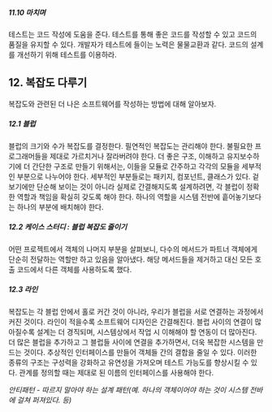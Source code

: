 ##### 11.10 마치며

테스트는 코드 작성에 도움을 준다. 테스트를 통해 좋은 코드를 작성할 수 있고 코드의 품질을 유지할 수 있다.
개발자가 테스트에 들이는 노력은 물물교환과 같다. 코드의 설계를 개선하기 위해 테스트를 이용하라.

## 12. 복잡도 다루기

복잡도와 관련된 더 나은 소프트웨어를 작성하는 방법에 대해 알아보자.

##### 12.1 블럽

블럽의 크기와 수가 복잡도를 결정한다. 필연적인 복잡도는 관리해야 한다. 불필요한 프로그래머들을 제대로 가르치거나 잘라버려야 한다.
더 좋은 구조, 이해하고 유지보수하기에 더 간단한 구조로 만들기 위해서는, 이들을 모듈로 간주하고 각각의 모듈을 세부적인 부분으로 나누어야 한다.
세부적인 부분들로는 패키지, 컴포넌트, 클래스가 있다.
겉보기에만 단순해 보이는 것이 아니라 실제로 간결해지도록 설계하려면, 각 블럽이 정확한 역할과 책임을 확실히 갖도록 해야 한다. 
하나의 역할을 시스템 전반에 흩어놓기보다는 하나의 부분에 배치해야 한다.

##### 12.2 케이스 스터디 : 블럽 복잡도 줄이기

어떤 프로젝트에서 객체의 나머지 부분을 살펴보니, 다수의 메서드가 파트너 객체에게 단순히 전달하는 역할만 하고 있음을 알아냈다.
해당 메서드들을 제거하고 대신 모든 호출 코드에서 다른 객체를 사용하도록 했다. 

##### 12.3 라인

복잡도는 각 블럽 안에서 홀로 커간 것이 아니라, 우리가 블럽을 서로 연결하는 과정에서 커진 것이다.
라인이 적을수록 소프트웨어 디자인은 간결해진다. 블럽 사이의 연결이 많아질수록 설계는 더 경직되며, 시스템상에서 작업 시 이해해야 할 연동이 더 많아진다.
더 많은 블럽을 추가하고 그 블럽들 사이에 연결을 추가하면서, 더욱 복잡한 시스템을 만드는 것이다.
추상적인 인터페이스를 만들어 객체들 간의 결합을 줄일 수 있다.
이러한 종류의 구조는 구성력을 강화하고 유연성을 가져오며 테스트 가능도를 향상시킬 수 있다. 관계를 정의할 때는 제대로 된 이름의 인터페이스를 사용해야 한다.

_안티패턴 - 따르지 말아야 하는 설계 패턴(예. 하나의 객체이어야 하는 것이 시스템 전바에 걸쳐 퍼져있다. 등)_


